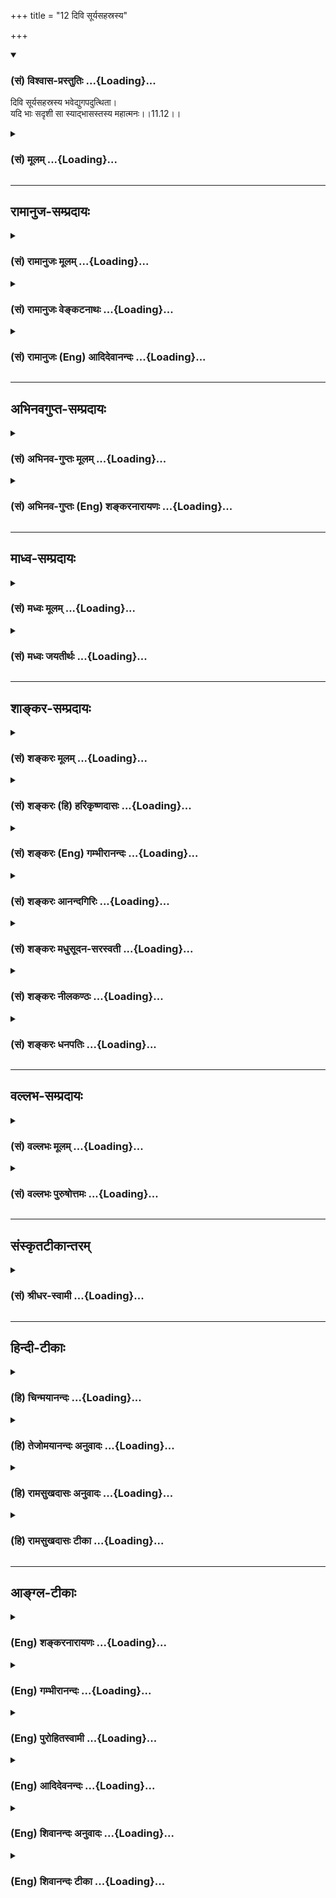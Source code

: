 +++
title = "12 दिवि सूर्यसहस्रस्य"

+++
<div class="js_include" newlevelforh1="3" title="(सं) विश्वास-प्रस्तुतिः" unfilled url="/purANam_vaiShNavam/mahAbhAratam/06-bhIShma-parva/03-bhagavad-gItA-parva/saMskRtam/vishvAsa-prastutiH/11_vishva-rUpa-darshana/12_divi_sUryasahasra.md">
<details open><summary><h3>(सं) विश्वास-प्रस्तुतिः ...{Loading}...</h3></summary>

दिवि सूर्यसहस्रस्य भवेद्युगपदुत्थिता।  
यदि भाः सदृशी सा स्याद्भासस्तस्य महात्मनः।।11.12।।
</details>
</div>
<div class="js_include collapsed" newlevelforh1="3" title="(सं) मूलम्" unfilled url="/purANam_vaiShNavam/mahAbhAratam/06-bhIShma-parva/03-bhagavad-gItA-parva/saMskRtam/mUlam/11_vishva-rUpa-darshana/12_divi_sUryasahasra.md">
<details><summary><h3>(सं) मूलम् ...{Loading}...</h3></summary>

दिवि सूर्यसहस्रस्य भवेद्युगपदुत्थिता।  
यदि भाः सदृशी सा स्याद्भासस्तस्य महात्मनः।।11.12।।
</details>
</div>


_________________
## रामानुज-सम्प्रदायः
<div class="js_include collapsed" newlevelforh1="3" title="(सं) रामानुजः मूलम्" unfilled url="/purANam_vaiShNavam/mahAbhAratam/06-bhIShma-parva/03-bhagavad-gItA-parva/saMskRtam/rAmAnujaH/mUlam/11_vishva-rUpa-darshana/12_divi_sUryasahasra.md">
<details><summary><h3>(सं) रामानुजः मूलम् ...{Loading}...</h3></summary>

।।11.12।। तेजसः अपरिमितत्वदर्शनार्थम् इदम्। अक्षयतेजःस्वरूपम् इत्यर्थः।

</details>
</div>
<div class="js_include collapsed" newlevelforh1="3" title="(सं) रामानुजः वेङ्कटनाथः" unfilled url="/purANam_vaiShNavam/mahAbhAratam/06-bhIShma-parva/03-bhagavad-gItA-parva/saMskRtam/rAmAnujaH/venkaTanAthaH/11_vishva-rUpa-darshana/12_divi_sUryasahasra.md">
<details><summary><h3>(सं) रामानुजः वेङ्कटनाथः ...{Loading}...</h3></summary>

  
  
।।11.12।। दिवि इत्यादिश्लोकस्य सङ्गतिमाह -- तामेवेति। निर्दिष्टस्य
भास्वरत्वस्य निरतिशयत्वलक्षणो विशेष उच्यत इत्यर्थः। सङ्ख्याविशेषेण
परिच्छिन्नत्वशङ्काव्युदासायाहतेजस इति।  
  

</details>
</div>
<div class="js_include collapsed" newlevelforh1="3" title="(सं) रामानुजः (Eng) आदिदेवानन्दः" unfilled url="/purANam_vaiShNavam/mahAbhAratam/06-bhIShma-parva/03-bhagavad-gItA-parva/saMskRtam/rAmAnujaH/english/AdidevAnandaH/11_vishva-rUpa-darshana/12_divi_sUryasahasra.md">
<details><summary><h3>(सं) रामानुजः (Eng) आदिदेवानन्दः ...{Loading}...</h3></summary>

11.12 This is for illustrating that His splendour is infinite. The
meaning is that it is of the nature of inexhaustible radiance.

</details>
</div>


_________________
## अभिनवगुप्त-सम्प्रदायः
<div class="js_include collapsed" newlevelforh1="3" title="(सं) अभिनव-गुप्तः मूलम्" unfilled url="/purANam_vaiShNavam/mahAbhAratam/06-bhIShma-parva/03-bhagavad-gItA-parva/saMskRtam/abhinava-guptaH/mUlam/11_vishva-rUpa-darshana/12_divi_sUryasahasra.md">
<details><summary><h3>(सं) अभिनव-गुप्तः मूलम् ...{Loading}...</h3></summary>

।।11.12।। No commentary.  
  

</details>
</div>
<div class="js_include collapsed" newlevelforh1="3" title="(सं) अभिनव-गुप्तः (Eng) शङ्करनारायणः" unfilled url="/purANam_vaiShNavam/mahAbhAratam/06-bhIShma-parva/03-bhagavad-gItA-parva/saMskRtam/abhinava-guptaH/english/shankaranArAyaNaH/11_vishva-rUpa-darshana/12_divi_sUryasahasra.md">
<details><summary><h3>(सं) अभिनव-गुप्तः (Eng) शङ्करनारायणः ...{Loading}...</h3></summary>

11.12 Sri Abhinavagupta did not comment upon this sloka.

</details>
</div>


_________________
## माध्व-सम्प्रदायः
<div class="js_include collapsed" newlevelforh1="3" title="(सं) मध्वः मूलम्" unfilled url="/purANam_vaiShNavam/mahAbhAratam/06-bhIShma-parva/03-bhagavad-gItA-parva/saMskRtam/madhvaH/mUlam/11_vishva-rUpa-darshana/12_divi_sUryasahasra.md">
<details><summary><h3>(सं) मध्वः मूलम् ...{Loading}...</h3></summary>

।।11.12।। सहस्रशब्दोऽनन्तवाची। तदपि पाकशासनविक्रम
इत्यादिवत्प्रत्यायनार्थमेव। तथा हि ऋग्वेदखिलेषु -- अनन्तशक्तिः
परमोऽनन्तवीर्यः सोऽनन्ततेजाश्च ततस्ततोऽपि इति महातात्पर्याच्च प्राबल्यं;
न च परिमाणोक्त्या किञ्चित्प्रयोजनम्।

</details>
</div>
<div class="js_include collapsed" newlevelforh1="3" title="(सं) मध्वः जयतीर्थः" unfilled url="/purANam_vaiShNavam/mahAbhAratam/06-bhIShma-parva/03-bhagavad-gItA-parva/saMskRtam/madhvaH/jayatIrthaH/11_vishva-rUpa-darshana/12_divi_sUryasahasra.md">
<details><summary><h3>(सं) मध्वः जयतीर्थः ...{Loading}...</h3></summary>

।।11.12।। दिवि सूर्यसहस्रस्य इति विश्वरूपस्य सहस्रसूर्योपमप्रभत्वमुच्यते
तत्र सहस्रशब्दो दशशतवाचीति प्रतीतिनिरासार्थमाह -- **सहस्रेति**।
अनन्तसूर्योपमप्रभत्वमपि भगवतो न वास्तवं; निरुपमत्वात् किं तर्हि इत्यत आह
-- **तदपीति**। प्रत्यायनार्थं बुद्धिप्रवेशनार्थमेवोच्यते। यथा भगवतो
दाशरथेः पाकशासनोपमपराक्रमत्वमित्यर्थः। सहस्रशब्दस्य
प्रसिद्धार्थपरित्यागः कुतः इत्यत आह -- **तथा हीति**। ततस्ततः
सूर्यादेरपि। विलक्षण इति शेषः। कुतः श्रुत्या गीतावाक्यस्य बाधः इति चेत्;
शतं सहस्रमिति अपरिमितनामानीति; गीतावाक्यस्य सावकाशत्वेन दौर्बल्यात्;
श्रुतेर्निरवकाशत्वेन प्राबल्यात् इतश्च श्रुतेः प्राबल्यमित्याह --
**महातात्पर्याच्चेति**। समस्तागमानां महाप्रयोजनाय यद्भगवति महातात्पर्यं
श्रुतेस्तदानुकूल्यात्; गीतावाक्यस्य तत्प्रातिकूल्यादित्यर्थः। कथं
गीतावाक्यस्य तत्प्रातिकूल्यं इति चेत्; किं भगवतः परिमितप्रभत्वमेव
वस्तुतः उतापरिमितप्रभस्याप्यत्र सहस्रसूर्योपमप्रभत्वमुच्यते नाद्यः --
सकलश्रुतिस्मृतीतिहासपुराणविरोधात्। द्वितीये त्वपरिमितस्य परिमाणोक्त्या
किञ्चिदपि प्रयोजनं न सिध्यति। कुतो महत् इत्याह -- **न चेति**।

</details>
</div>


_________________
## शाङ्कर-सम्प्रदायः
<div class="js_include collapsed" newlevelforh1="3" title="(सं) शङ्करः मूलम्" unfilled url="/purANam_vaiShNavam/mahAbhAratam/06-bhIShma-parva/03-bhagavad-gItA-parva/saMskRtam/shankaraH/mUlam/11_vishva-rUpa-darshana/12_divi_sUryasahasra.md">
<details><summary><h3>(सं) शङ्करः मूलम् ...{Loading}...</h3></summary>

।।11.12।। --,**दिवि** अन्तरिक्षे तृतीयस्यां वा दिवि सूर्याणां सहस्रं
सूर्यसहस्रं तस्य युगपदुत्थितस्य सूर्यसहस्रस्य या **युगपदुत्थिता भाः; सा
यदि; सदृशी स्यात् तस्य महात्मनः** विश्वरूपस्यैव **भासः।** यदि वा न
स्यात्; ततः विश्वरूपस्यैव भाः अतिरिच्यते इत्यभिप्रायः।। किञ्च --,

</details>
</div>
<div class="js_include collapsed" newlevelforh1="3" title="(सं) शङ्करः (हि) हरिकृष्णदासः" unfilled url="/purANam_vaiShNavam/mahAbhAratam/06-bhIShma-parva/03-bhagavad-gItA-parva/saMskRtam/shankaraH/hindI/harikRShNadAsaH/11_vishva-rUpa-darshana/12_divi_sUryasahasra.md">
<details><summary><h3>(सं) शङ्करः (हि) हरिकृष्णदासः ...{Loading}...</h3></summary>

।।11.12।। भगवान्के विराट्रूपकी जो प्रभा -- प्रकाश है; उसकी उपमा कहते हैं
--, द्युलोकमें अर्थात् आकाशमें या तीसरे स्वर्गलोकमें एक साथ उदय हुए
हजारों सूर्योंका जो एक साथ उत्पन्न हुआ प्रकाश हो; वह प्रकाश उस महात्मन्
-- विश्वरूपके प्रकाशके सदृश कदाचित् हो तो हो; अथवा सम्भव है कि न भी हो
अर्थात् उससे भी विश्वरूपका प्रकाश ही अधिक हो सकता है।

</details>
</div>
<div class="js_include collapsed" newlevelforh1="3" title="(सं) शङ्करः (Eng) गम्भीरानन्दः" unfilled url="/purANam_vaiShNavam/mahAbhAratam/06-bhIShma-parva/03-bhagavad-gItA-parva/saMskRtam/shankaraH/english/gambhIrAnandaH/11_vishva-rUpa-darshana/12_divi_sUryasahasra.md">
<details><summary><h3>(सं) शङ्करः (Eng) गम्भीरानन्दः ...{Loading}...</h3></summary>

11.12 Should the bhah, effulgence; surya-sahasrasya, of a thousand suns;
utthita bhavet, blaze forth; yugapat, simultaneously; divi, in the sky,
or in heaven which is the third as counted (from this earth);sa, that;
yadi syat, might be-or it might not be-; sadrsi, similar; to the bhasah,
radiance; tasya, of that; mahat-manah, exalted One, the Cosmic Person
Himself. The idea is that the brillinace of the Cosmic Person surely
excels even this! Further,

</details>
</div>
<div class="js_include collapsed" newlevelforh1="3" title="(सं) शङ्करः आनन्दगिरिः" unfilled url="/purANam_vaiShNavam/mahAbhAratam/06-bhIShma-parva/03-bhagavad-gItA-parva/saMskRtam/shankaraH/AnandagiriH/11_vishva-rUpa-darshana/12_divi_sUryasahasra.md">
<details><summary><h3>(सं) शङ्करः आनन्दगिरिः ...{Loading}...</h3></summary>

।।11.12।। ननु प्रकृष्टस्य भगवतो रूपस्य दीप्तिरस्ति न वा; न
चेत्काष्ठादिसाम्यं; यद्यस्ति कीदृशी सेत्याशङ्क्याह -- **या पुनरिति।** सा
यदि स्यात्तद्भासः सदृशी सेति योजना। असंभाविताभ्युपगमार्थो यदिशब्दः।
स्याच्छब्दो निश्चयार्थः। सा कथंचित्सदृशी संभवति ननु भवत्येवेति
विवक्षित्वाह -- **यदि वेति।**

</details>
</div>
<div class="js_include collapsed" newlevelforh1="3" title="(सं) शङ्करः मधुसूदन-सरस्वती" unfilled url="/purANam_vaiShNavam/mahAbhAratam/06-bhIShma-parva/03-bhagavad-gItA-parva/saMskRtam/shankaraH/madhusUdana-sarasvatI/11_vishva-rUpa-darshana/12_divi_sUryasahasra.md">
<details><summary><h3>(सं) शङ्करः मधुसूदन-सरस्वती ...{Loading}...</h3></summary>

।।11.12।। देवमित्युक्तं विवृणोति -- दिवीति। दिवि अन्तरिक्षे सूर्याणां
सहस्रस्य अपरिमितसूर्यसमूहस्य युगपदुदितस्य युगपदुत्थिता भाः प्रभा यदि
भवेत् तदा सा तस्य महात्मनो विश्वरूपस्य भासो दीप्तेः सदृशी तुल्या यदि
स्याद्यदि वा न स्यात् ततोपि नूनं विश्वरूपस्यैव भा अतिरिच्येतेत्यहं
मन्ये। अन्या तूपमा नास्त्येवेत्यर्थः।
अत्राविद्यमानाध्यवसायात्तदभावेनोपमाभावपरादभूतोपमारूपेयमतिशयोक्तिरुत्प्रेक्षां
व्यञ्जती सर्वथा निरुपमत्वमेव व्यनक्ति। उभौ यदि व्योम्नि पृथक्प्रवाहौ
इत्यादिवत्।

</details>
</div>
<div class="js_include collapsed" newlevelforh1="3" title="(सं) शङ्करः नीलकण्ठः" unfilled url="/purANam_vaiShNavam/mahAbhAratam/06-bhIShma-parva/03-bhagavad-gItA-parva/saMskRtam/shankaraH/nIlakaNThaH/11_vishva-rUpa-darshana/12_divi_sUryasahasra.md">
<details><summary><h3>(सं) शङ्करः नीलकण्ठः ...{Loading}...</h3></summary>

।।11.12।। दिवि अन्तरिक्षे। भाः दीप्तिः। भासः दीप्तेः। अभूतोपमेयम्।
निरुपमतामेव तस्य दीप्तेर्दर्शयतिउभौ यदि व्योम्नि पृथक्प्रवाहौ
इत्यादिवत्।

</details>
</div>
<div class="js_include collapsed" newlevelforh1="3" title="(सं) शङ्करः धनपतिः" unfilled url="/purANam_vaiShNavam/mahAbhAratam/06-bhIShma-parva/03-bhagavad-gItA-parva/saMskRtam/shankaraH/dhanapatiH/11_vishva-rUpa-darshana/12_divi_sUryasahasra.md">
<details><summary><h3>(सं) शङ्करः धनपतिः ...{Loading}...</h3></summary>

।।11.12।। तत्र दृष्टान्ताकाङ्क्षयामाह। दिवि अन्तरिक्षे स्वर्गे वा
सूर्याणआं सहस्त्रस्य युगपदुत्थितस्य युगपदुत्थिता भा यदि भवेत् सा तस्य
महात्मनो विश्वरुपस्य भासः दीप्तेः सदृशी तुल्या स्यात् यदि वा न स्यादिति
विश्वरुपस्य भा अतिरित्यत इत्याशयः।

</details>
</div>


_________________
## वल्लभ-सम्प्रदायः
<div class="js_include collapsed" newlevelforh1="3" title="(सं) वल्लभः मूलम्" unfilled url="/purANam_vaiShNavam/mahAbhAratam/06-bhIShma-parva/03-bhagavad-gItA-parva/saMskRtam/vallabhaH/mUlam/11_vishva-rUpa-darshana/12_divi_sUryasahasra.md">
<details><summary><h3>(सं) वल्लभः मूलम् ...{Loading}...</h3></summary>

।।11.12।। एवं सञ्जयो दर्शनं रूपं वर्णयित्वा
तस्याऽलौकिकत्वमभूतोपमावर्णनेनाह -- दिवीत्यादि। एवमभूतोपमया
लोकविलक्षणत्वमुक्तम्।

</details>
</div>
<div class="js_include collapsed" newlevelforh1="3" title="(सं) वल्लभः पुरुषोत्तमः" unfilled url="/purANam_vaiShNavam/mahAbhAratam/06-bhIShma-parva/03-bhagavad-gItA-parva/saMskRtam/vallabhaH/puruShottamaH/11_vishva-rUpa-darshana/12_divi_sUryasahasra.md">
<details><summary><h3>(सं) वल्लभः पुरुषोत्तमः ...{Loading}...</h3></summary>

  
  
।।11.12।। तस्य स्वरूपस्याऽप्रमेयं तेजस्स्वरूपमाह -- दिवीति। दिवि स्वर्गे
सूर्यसहस्रस्य युगपत् एकदैव उदितस्य युगपदेव उत्थिता भाः प्रभा यदि भवेत्
सा तस्य महात्मनः पुरुषोत्तमस्य अनेकात्मरूपस्य भासः सदृशी स्यात्। किन्तु
न स्यादेवेति काकूक्तिः। एतादृशं स्वरूपम्।  
  

</details>
</div>


_________________
## संस्कृतटीकान्तरम्
<div class="js_include collapsed" newlevelforh1="3" title="(सं) श्रीधर-स्वामी" unfilled url="/purANam_vaiShNavam/mahAbhAratam/06-bhIShma-parva/03-bhagavad-gItA-parva/saMskRtam/shrIdhara-svAmI/11_vishva-rUpa-darshana/12_divi_sUryasahasra.md">
<details><summary><h3>(सं) श्रीधर-स्वामी ...{Loading}...</h3></summary>

।।11.12।। विश्वरूपदीप्तेर्निरुपमत्वमाह **-- दिवीति।** दिव्याकाशे
सूर्यसहस्रस्य युगपदुत्थितस्य यदि युगपदुत्थिता भाः प्रभा भवेत् तर्हि सा
तदा महात्मनो विश्वरूपस्य भासः प्रभायाः कथंचित्सृदशी स्यात्।
नान्योपमास्तीत्यर्थः। तथाभूतं रूपं दर्शयामासेति पूर्वेणान्वयः।

</details>
</div>


_________________
## हिन्दी-टीकाः
<div class="js_include collapsed" newlevelforh1="3" title="(हि) चिन्मयानन्दः" unfilled url="/purANam_vaiShNavam/mahAbhAratam/06-bhIShma-parva/03-bhagavad-gItA-parva/hindI/chinmayAnandaH/11_vishva-rUpa-darshana/12_divi_sUryasahasra.md">
<details><summary><h3>(हि) चिन्मयानन्दः ...{Loading}...</h3></summary>

।।11.12।। अन्ध राजा धृतराष्ट्र को शीघ्रता में विश्वरूप की रूपरेखा का
वर्णन करने के पश्चात्; अब संजय उस विराट् पुरुष की महिमा का वर्णन करता
है। अपने विराट् रूप में भगवान् अपने ही दिव्य प्रकाश से चमक रहे थे और
उनका यह तेजस्वी वैभव नेत्रों को चकाचौंध कर रहा था और सम्भवत; इस एक और
कारण से संजय पूर्व के दो श्लोकों में अधिक विस्तृत जानकारी नहीं दे पाया।
भगवान् के इस प्रकाश का वर्णन करने के लिए संजय; एक विचित्र किन्तु
प्रभावशाली उपमा यहाँ देता है। विराट् पुरुष के उस गौरवमय पुरुष का तेज ऐसा
था; मानो; आकाश में सहस्र सूर्य एक साथ प्रकाशित हो रहे हों। उपनिषदों में
भी आत्मा का वर्णन कुछ इसी प्रकार किया गया है; परन्तु; यह स्वीकार करना
पड़ेगा कि संजय के मुख से; और विशेषकर जब वह भगवान् श्रीकृष्ण के ईश्वरीय
रूप का वर्णन कर रहा है; इस उपमा को विशेष ही आकर्षण और गौरव प्राप्त होता
है। और अधिक विवरण देकर इस दृश्य को और अधिक सुन्दर बनाते हुए संजय कहता है

</details>
</div>
<div class="js_include collapsed" newlevelforh1="3" title="(हि) तेजोमयानन्दः अनुवादः" unfilled url="/purANam_vaiShNavam/mahAbhAratam/06-bhIShma-parva/03-bhagavad-gItA-parva/hindI/tejomayAnandaH/anuvAdaH/11_vishva-rUpa-darshana/12_divi_sUryasahasra.md">
<details><summary><h3>(हि) तेजोमयानन्दः अनुवादः ...{Loading}...</h3></summary>

।।11.12।। आकाश में सहस्र सूर्यों के एक साथ उदय होने से उत्पन्न जो प्रकाश
होगा, वह उस (विश्वरूप) परमात्मा के प्रकाश के सदृश होगा।।

</details>
</div>
<div class="js_include collapsed" newlevelforh1="3" title="(हि) रामसुखदासः अनुवादः" unfilled url="/purANam_vaiShNavam/mahAbhAratam/06-bhIShma-parva/03-bhagavad-gItA-parva/hindI/rAmasukhadAsaH/anuvAdaH/11_vishva-rUpa-darshana/12_divi_sUryasahasra.md">
<details><summary><h3>(हि) रामसुखदासः अनुवादः ...{Loading}...</h3></summary>

।।11.12।। अगर आकाशमें एक साथ हजारों सूर्य उदित हो जायँ, तो भी उन सबका
प्रकाश मिलकर उस महात्मा-(विराट् रूप परमात्मा-) के प्रकाशके समान शायद ही
हो।

</details>
</div>
<div class="js_include collapsed" newlevelforh1="3" title="(हि) रामसुखदासः टीका" unfilled url="/purANam_vaiShNavam/mahAbhAratam/06-bhIShma-parva/03-bhagavad-gItA-parva/hindI/rAmasukhadAsaH/TIkA/11_vishva-rUpa-darshana/12_divi_sUryasahasra.md">
<details><summary><h3>(हि) रामसुखदासः टीका ...{Loading}...</h3></summary>

।।11.12।।***व्याख्या--*'दिवि सूर्यसहस्रस्य ৷৷. तस्य महात्मनः'--**जैसे
आकाशमें हजारों तारे एक साथ उदित होनेपर भी उन सबका मिला हुआ प्रकाश एक
चन्द्रमाके प्रकाशके सदृश नहीं हो सकता और हजारों चन्द्रमाओंका मिला हुआ
प्रकाश एक सूर्यके प्रकाशके सदृश नहीं हो सकता, ऐसे ही आकाशमें हजारों
सूर्य एक साथ उदित होनेपर भी उन सबका मिला हुआ प्रकाश विराट् भगवान्के
प्रकाशके सदृश नहीं हो सकता। तात्पर्य यह हुआ कि हजारों सूर्योंका प्रकाश
भी विराट् भगवान्के प्रकाशका उपमेय नहीं हो सकता। इस प्रकर जब हजारों
सूर्योंके प्रकाशको उपमेय बनानेमें भी दिव्यदृष्टिवाले सञ्जयको संकोच होता
है, तब वह प्रकाश विराट्रूप भगवान्के प्रकाशका उपमान हो ही कैसे सकता है!
कारण कि सूर्यका प्रकाश भौतिक है, जब कि विराट् भगवान्का प्रकाश दिव्य है।
भौतिक प्रकाश कितना ही बड़ा क्यों न हो,,दिव्य प्रकाशके सामने वह तुच्छ ही
है। भौतिक प्रकाश और दिव्य प्रकाशकी जाति अलग-अलग होनेसे उनकी आपसमें तुलना
नहीं की जा सकती। हाँ, अङ्गुलिनिर्देशकी तरह भौतिक प्रकाशसे दिव्य प्रकाशका
संकेत किया जा सकता है। यहाँ सञ्जय भी हजारों सूर्योंके भौतिक प्रकाशकी
कल्पना करके विराट्रूप भगवान्के प्रकाश-(तेज-) का लक्ष्य कराते हैं।

</details>
</div>


_________________
## आङ्ग्ल-टीकाः
<div class="js_include collapsed" newlevelforh1="3" title="(Eng) शङ्करनारायणः" unfilled url="/purANam_vaiShNavam/mahAbhAratam/06-bhIShma-parva/03-bhagavad-gItA-parva/english/shankaranArAyaNaH/11_vishva-rUpa-darshana/12_divi_sUryasahasra.md">
<details><summary><h3>(Eng) शङ्करनारायणः ...{Loading}...</h3></summary>

11.12. If the splendour of a thousand suns were to burst forth at once
in the sky, would that be eal to the splendour of that Mighty Self ;

</details>
</div>
<div class="js_include collapsed" newlevelforh1="3" title="(Eng) गम्भीरानन्दः" unfilled url="/purANam_vaiShNavam/mahAbhAratam/06-bhIShma-parva/03-bhagavad-gItA-parva/english/gambhIrAnandaH/11_vishva-rUpa-darshana/12_divi_sUryasahasra.md">
<details><summary><h3>(Eng) गम्भीरानन्दः ...{Loading}...</h3></summary>

11.12 Should the effulgence of a thousand suns blaze forth
simultaneously in the sky, that might be similar to the radiance of that
exalted One.

</details>
</div>
<div class="js_include collapsed" newlevelforh1="3" title="(Eng) पुरोहितस्वामी" unfilled url="/purANam_vaiShNavam/mahAbhAratam/06-bhIShma-parva/03-bhagavad-gItA-parva/english/purohitasvAmI/11_vishva-rUpa-darshana/12_divi_sUryasahasra.md">
<details><summary><h3>(Eng) पुरोहितस्वामी ...{Loading}...</h3></summary>

11.12 Could a thousand suns blaze forth together it would be but a faint
reflection of the radiance of the Lord God.

</details>
</div>
<div class="js_include collapsed" newlevelforh1="3" title="(Eng) आदिदेवनन्दः" unfilled url="/purANam_vaiShNavam/mahAbhAratam/06-bhIShma-parva/03-bhagavad-gItA-parva/english/AdidevanandaH/11_vishva-rUpa-darshana/12_divi_sUryasahasra.md">
<details><summary><h3>(Eng) आदिदेवनन्दः ...{Loading}...</h3></summary>

11.12 If a thousand suns were to rise at once in the sky, the resulting
splendour may be like the splendour of that mighty One.

</details>
</div>
<div class="js_include collapsed" newlevelforh1="3" title="(Eng) शिवानन्दः अनुवादः" unfilled url="/purANam_vaiShNavam/mahAbhAratam/06-bhIShma-parva/03-bhagavad-gItA-parva/english/shivAnandaH/anuvAdaH/11_vishva-rUpa-darshana/12_divi_sUryasahasra.md">
<details><summary><h3>(Eng) शिवानन्दः अनुवादः ...{Loading}...</h3></summary>

11.12 If the splendour of a thousand suns were to blaze out at once
(simultaneously) in the sky, that would be the splendour of that mighty
Being (great Soul).

</details>
</div>
<div class="js_include collapsed" newlevelforh1="3" title="(Eng) शिवानन्दः टीका" unfilled url="/purANam_vaiShNavam/mahAbhAratam/06-bhIShma-parva/03-bhagavad-gItA-parva/english/shivAnandaH/TIkA/11_vishva-rUpa-darshana/12_divi_sUryasahasra.md">
<details><summary><h3>(Eng) शिवानन्दः टीका ...{Loading}...</h3></summary>

11.12 दिवि in the sky; सूर्यसहस्रस्य of a thousand suns; भवेत् were;
युगपत् at once (simultaneously); उत्थिता arisen; यदि if; भाः splendour;
सदृशी like; सा that; स्यात् would be; भासः splendour; तस्य of that;
महात्मनः of the mighty Being (great soul).Commentary Divi here means in
the Antariksha or the sky.Mahatma here refers to the great Soul or the
mighty Being; the Cosmic Form.

</details>
</div>
